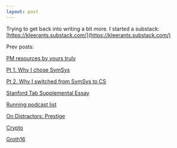 ```yaml
---
layout: post
---
```

Trying to get back into writing a bit more. I started a substack: [https://kleerants.substack.com/](https://kleerants.substack.com/)

Prev posts:

[PM resources by yours truly](./blog/PMpost.html)

[Pt 1. Why I chose SymSys](https://stanfordwics.medium.com/choosing-symbolic-systems-vs-computer-science-at-stanford-e7226b54f93b)

[Pt 2. Why I switched from SymSys to CS](./blog/CS.md)

[Stanford Tab Supplemental Essay](./blog/tabessay.html)

[Running podcast list](./blog/podcastThoughts.html)

[On Distractors: Prestige](./blog/prestige.html)

[Crypto](./blog/crypto.md)

[Groth16](./blog/groth16.md)
